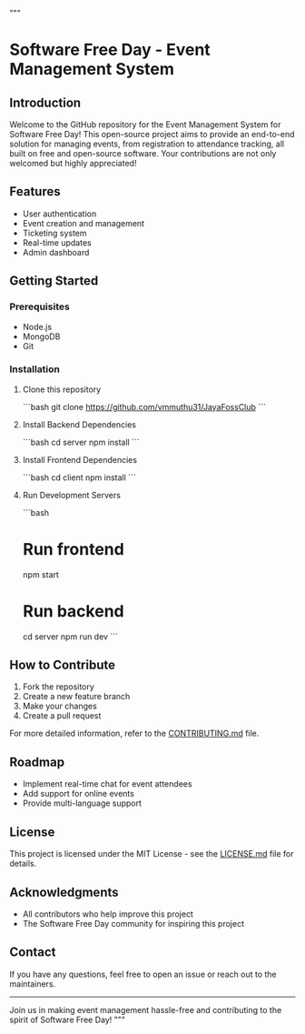"""
# Software Free Day - Event Management System

## Introduction

Welcome to the GitHub repository for the Event Management System for Software Free Day! This open-source project aims to provide an end-to-end solution for managing events, from registration to attendance tracking, all built on free and open-source software. Your contributions are not only welcomed but highly appreciated!

## Features

- User authentication
- Event creation and management
- Ticketing system
- Real-time updates
- Admin dashboard

## Getting Started

### Prerequisites

- Node.js
- MongoDB
- Git

### Installation

1. Clone this repository

   \```bash
   git clone https://github.com/vmmuthu31/JayaFossClub
   \```

2. Install Backend Dependencies

   \```bash
   cd server
   npm install
   \```

3. Install Frontend Dependencies

   \```bash
   cd client
   npm install
   \```

4. Run Development Servers

   \```bash
   # Run frontend
   npm start
   
   # Run backend
   cd server
   npm run dev
   \```

## How to Contribute

1. Fork the repository
2. Create a new feature branch
3. Make your changes
4. Create a pull request

For more detailed information, refer to the [CONTRIBUTING.md](CONTRIBUTING.md) file.

## Roadmap

- Implement real-time chat for event attendees
- Add support for online events
- Provide multi-language support

## License

This project is licensed under the MIT License - see the [LICENSE.md](LICENSE.md) file for details.

## Acknowledgments

- All contributors who help improve this project
- The Software Free Day community for inspiring this project

## Contact

If you have any questions, feel free to open an issue or reach out to the maintainers.

---

Join us in making event management hassle-free and contributing to the spirit of Software Free Day!
"""